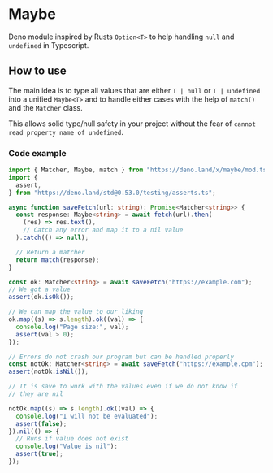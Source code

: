 # Maybe

Deno module inspired by Rusts `Option<T>` to help handling `null` and `undefined` in Typescript.

## How to use

The main idea is to type all values that are either `T | null` or `T | undefined` into a unified `Maybe<T>` and to handle either cases with the help of `match()` and the `Matcher` class.

This allows solid type/null safety in your project without the fear of `cannot read property name of undefined`.

### Code example

```ts
import { Matcher, Maybe, match } from "https://deno.land/x/maybe/mod.ts";
import {
  assert,
} from "https://deno.land/std@0.53.0/testing/asserts.ts";

async function saveFetch(url: string): Promise<Matcher<string>> {
  const response: Maybe<string> = await fetch(url).then(
    (res) => res.text(),
    // Catch any error and map it to a nil value
  ).catch(() => null);

  // Return a matcher
  return match(response);
}

const ok: Matcher<string> = await saveFetch("https://example.com");
// We got a value
assert(ok.isOk());

// We can map the value to our liking
ok.map((s) => s.length).ok((val) => {
  console.log("Page size:", val);
  assert(val > 0);
});

// Errors do not crash our program but can be handled properly
const notOk: Matcher<string> = await saveFetch("https://example.cpm");
assert(notOk.isNil());

// It is save to work with the values even if we do not know if
// they are nil

notOk.map((s) => s.length).ok((val) => {
  console.log("I will not be evaluated");
  assert(false);
}).nil(() => {
  // Runs if value does not exist
  console.log("Value is nil");
  assert(true);
});

```
